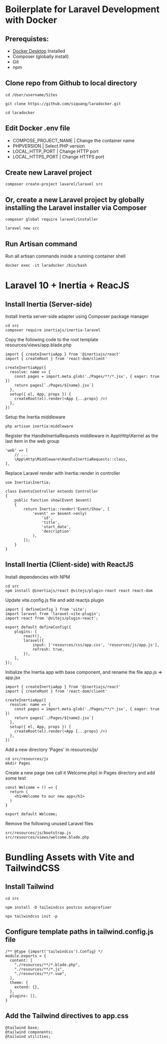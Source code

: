 # Boilerplate for Laravel Development with Docker

## Prerequistes:
- [Docker Desktop](https://www.docker.com/products/docker-desktop/) Installed
- Composer (globally install)
- Git
- npm

## Clone repo from Github to local directory
``` 
cd /User/username/Sites

git clone https://github.com/siquang/laradocker.git 

cd laradocker
```
## Edit Docker .env file
- COMPOSE_PROJECT_NAME | Change the container name
- PHPVERSION | Select PHP version
- LOCAL_HTTP_PORT | Change HTTP port
- LOCAL_HTTPS_PORT | Change HTTPS port

## Create new Laravel project
```
composer create-project lavarel/laravel src
```

## Or, create a new Laravel project by globally installing the Laravel installer via Composer
```
composer global require laravel/installer

laravel new src
```

## Run Artisan command
Run all artisan commands inside a running container shell
```
docker exec -it laradocker /bin/bash
```

# Laravel 10 + Inertia + ReacJS

## Install Inertia (Server-side)

Install Inertia server-side adapter using Composer package manager
```
cd src
composer require inertiajs/inertia-laravel
```

Copy the following code to the root template resources/views/app.blade.php 
```
import { createInertiaApp } from '@inertiajs/react'
import { createRoot } from 'react-dom/client'

createInertiaApp({
  resolve: name => {
    const pages = import.meta.glob('./Pages/**/*.jsx', { eager: true })
    return pages[`./Pages/${name}.jsx`]
  },
  setup({ el, App, props }) {
    createRoot(el).render(<App {...props} />)
  },
})
```

Setup the Inertia middleware
```
php artisan inertia:middleware
```

Register the HandleInertiaRequests middleware in App\Http\Kernel as the last item in the web group
```
'web' => [
    // ...
    \App\Http\Middleware\HandleInertiaRequests::class,
],
```

Replace Laravel render with Inertia::render in controller
```
use Inertia\Inertia;

class EventsController extends Controller
{
    public function show(Event $event)
    {
        return Inertia::render('Event/Show', [
            'event' => $event->only(
                'id',
                'title',
                'start_date',
                'description'
            ),
        ]);
    }
}
```

## Install Inertia (Client-side) with ReactJS

Install dependencies with NPM
```
cd src
npm install @inertiajs/react @vitejs/plugin-react react react-dom
```

Update vite.config.js file and add reactjs plugin
```
import { defineConfig } from 'vite';
import laravel from 'laravel-vite-plugin';
import react from '@vitejs/plugin-react';

export default defineConfig({
    plugins: [
        react(),
        laravel({
            input: ['resources/css/app.css', 'resources/js/app.js'],
            refresh: true,
        }),
    ],
});
```

Initialize the Inertia app with base component, and rename the file app.js => app.jsx
```
import { createInertiaApp } from '@inertiajs/react'
import { createRoot } from 'react-dom/client'

createInertiaApp({
  resolve: name => {
    const pages = import.meta.glob('./Pages/**/*.jsx', { eager: true })
    return pages[`./Pages/${name}.jsx`]
  },
  setup({ el, App, props }) {
    createRoot(el).render(<App {...props} />)
  },
})
```

Add a new directory 'Pages' in resources/js/
```
cd src/resources/js
mkdir Pages
```

Create a new page (we call it Welcome.php) in Pages directory and add some test
```
const Welcome = () => {
  return (
    <h1>Welcome to our new app</h1>
  )
}

export default Welcome;
```

Remove the following unused Laravel files
```
src/resources/js/bootstrap.js
src/resources/views/welcome.blade.php
```

# Bundling Assets with Vite and TailwindCSS

## Install Tailwind
```
cd src

npm install -D tailwindcss postcss autoprefixer

npx tailwindcss init -p
```

## Configure template paths in tailwind.config.js file
```
/** @type {import('tailwindcss').Config} */
module.exports = {
  content: [
    "./resources/**/*.blade.php",
    "./resources/**/*.js",
    "./resources/**/*.vue",
  ],
  theme: {
    extend: {},
  },
  plugins: [],
}
```

## Add the Tailwind directives to app.css
```
@tailwind base;
@tailwind components;
@tailwind utilities;
```
